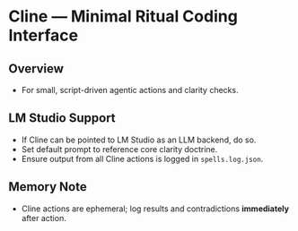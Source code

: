 # Cline — Minimal Ritual Coding Interface

## Overview
- For small, script-driven agentic actions and clarity checks.

## LM Studio Support
- If Cline can be pointed to LM Studio as an LLM backend, do so.
- Set default prompt to reference core clarity doctrine.
- Ensure output from all Cline actions is logged in `spells.log.json`.

## Memory Note
- Cline actions are ephemeral; log results and contradictions **immediately** after action.

